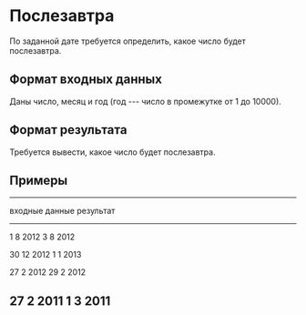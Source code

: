 # Послезавтра

По заданной дате требуется определить, какое число будет послезавтра.

## Формат входных данных

Даны число, месяц и год (год --- число в промежутке от 1 до 10000).

## Формат результата

Требуется вывести, какое число будет послезавтра.

## Примеры

------------------------------
входные данные  результат
--------------  --------------
1 8 2012        3 8 2012

30 12 2012      1 1 2013

27 2 2012       29 2 2012

27 2 2011       1 3 2011
------------------------------
